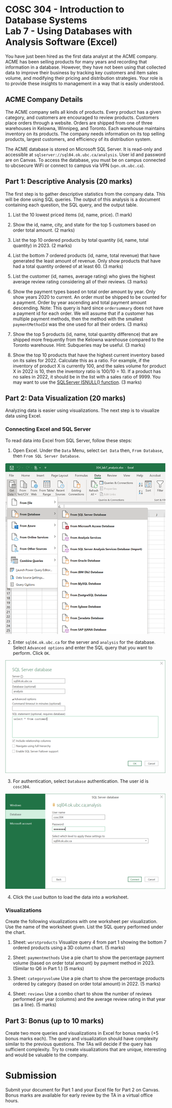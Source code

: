 # COSC 304 - Introduction to Database Systems<br>Lab 7 - Using Databases with Analysis Software (Excel)

You have just been hired as the first data analyst at the ACME company. ACME has been selling products for many years and recording that information in a database. However, they have not been using that collected data to improve their business by tracking key customers and item sales volume, and modifying their pricing and distribution strategies. Your role is to provide these insights to management in a way that is easily understood.

## ACME Company Details

The ACME company sells all kinds of products. Every product has a given category, and customers are encouraged to review products.  Customers place orders through a website. Orders are shipped from one of three warehouses in Kelowna, Winnipeg, and Toronto. Each warehouse maintains inventory on its products. The company needs information on its top selling products, largest customers, and efficiency of its distribution system.

The ACME database is stored on Microsoft SQL Server. It is read-only and accessible at `sqlserver://sql04.ok.ubc.ca/analysis`. User id and password are on Canvas. To access the database, you must be on campus connected to ubcsecure WiFi or connect to campus via VPN (`vpn.ok.ubc.ca`).


## Part 1: Descriptive Analysis (20 marks)

The first step is to gather descriptive statistics from the company data. This will be done using SQL queries. The output of this analysis is a document containing each question, the SQL query, and the output table.

1. List the 10 lowest priced items (id, name, price). (1 mark)
  
2. Show the id, name, city, and state for the top 5 customers based on order total amount. (2 marks)

3. List the top 10 ordered products by total quantity (id, name, total quantity) in 2023. (2 marks)

4. List the bottom 7 ordered products (id, name, total revenue) that have generated the least amount of revenue. Only show products that have had a total quantity ordered of at least 60. (3 marks)

5. List the customer (id, names, average rating) who gives the highest average review rating considering all of their reviews. (3 marks)

6. Show the payment types based on total order amount by year. Only show years 2020 to current. An order must be shipped to be counted for a payment. Order by year ascending and total payment amount descending. Note: This query is hard since `ordersummary` does not have a payment id for each order. We will assume that if a customer has multiple payment methods, then the method with the smallest `paymentMethodId` was the one used for all their orders. (3 marks)

7. Show the top 5 products (id, name, total quantity difference) that are shipped more frequently from the Kelowna warehouse compared to the Toronto warehouse. Hint: Subqueries may be useful. (3 marks)

8. Show the top 10 products that have the highest current inventory based on its sales for 2022. Calculate this as a ratio. For example, if the inventory of product X is currently 100, and the sales volume for product X in 2022 is 10, then the inventory ratio is 100/10 = 10. If a product has no sales in 2022, it should be in the list with a sales ratio of 9999. You may want to use the [SQLServer ISNULL() function](https://learn.microsoft.com/en-us/sql/t-sql/functions/isnull-transact-sql?view=sql-server-ver16). (3 marks)


## Part 2: Data Visualization (20 marks)

Analyzing data is easier using visualizations. The next step is to visualize data using Excel.

### Connecting Excel and SQL Server

To read data into Excel from SQL Server, follow these steps:

1) Open Excel. Under the `Data` Menu, select `Get Data` then, `From Database`, then `From SQL Server Database`.

<img src="img/excel_getdata.png" width="500">

2) Enter `sql04.ok.ubc.ca` for the server and `analysis` for the database. Select `Advanced options` and enter the SQL query that you want to perform. Click `OK`.

<img src="img/excel_query.png" width="500">

3) For authentication, select `Database` authentication. The user id is `cosc304`.

<img src="img/excel_user_pw.png" width="500" alt="User authentication">

4) Click the `Load` button to load the data into a worksheet.

### Visualizations

Create the following visualizations with one worksheet per visualization. Use the name of the worksheet given. List the SQL query performed under the chart.

1. Sheet: `worstproducts` Visualize query 4 from part 1 showing the bottom 7 ordered products using a 3D column chart. (5 marks)

2. Sheet: `paymentmethods` Use a pie chart to show the percentage payment volume (based on order total amount) by payment method in 2023. (Similar to Q6 in Part 1.) (5 marks)

3. Sheet: `categoryvolume` Use a pie chart to show the percentage products ordered by category (based on order total amount) in 2022. (5 marks)

3. Sheet: `reviews` Use a combo chart to show the number of reviews performed per year (columns) and the average review rating in that year (as a line). (5 marks)

## Part 3: Bonus (up to 10 marks)

Create two more queries and visualizations in Excel for bonus marks (+5 bonus marks each). The query and visualization should have complexity similar to the previous questions. The TAs will decide if the query has sufficient complexity. Try to create visualizations that are unique, interesting and would be valuable to the company.


# Submission

Submit your document for Part 1 and your Excel file for Part 2 on Canvas. Bonus marks are available for early review by the TA in a virtual office hours.
